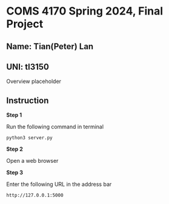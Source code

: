 # COMS 4170 Spring 2024, Final Project
## Name: Tian(Peter) Lan
## UNI: tl3150

Overview placeholder


## Instruction

**Step 1**

Run the following command in terminal

`python3 server.py`

**Step 2**

Open a web browser

**Step 3**

Enter the following URL in the address bar

`http://127.0.0.1:5000`
